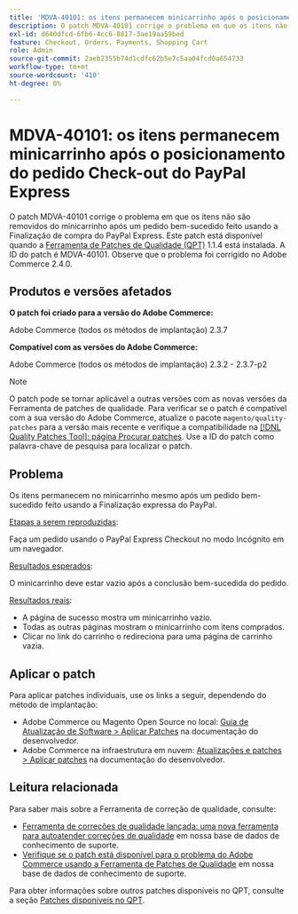 ```yaml
---
title: 'MDVA-40101: os itens permanecem minicarrinho após o posicionamento do pedido Check-out do PayPal Express'
description: O patch MDVA-40101 corrige o problema em que os itens não são removidos do minicarrinho após um pedido bem-sucedido feito usando a Finalização de compra do PayPal Express. Este patch está disponível quando a [Ferramenta de correções de qualidade (QPT)](https://experienceleague.adobe.com/en/docs/commerce-operations/upgrade-guide/patches/overview) 1.1.4 está instalada. A ID do patch é MDVA-40101. Observe que o problema foi corrigido no Adobe Commerce 2.4.0.
exl-id: d640dfcd-6fb6-4cc6-8817-3ae19aa59bed
feature: Checkout, Orders, Payments, Shopping Cart
role: Admin
source-git-commit: 2aeb2355b74d1cdfc62b5e7c5aa04fcd0a654733
workflow-type: tm+mt
source-wordcount: '410'
ht-degree: 0%

---
```


# MDVA-40101: os itens permanecem minicarrinho após o posicionamento do pedido Check-out do PayPal Express

O patch MDVA-40101 corrige o problema em que os itens não são removidos do minicarrinho após um pedido bem-sucedido feito usando a Finalização de compra do PayPal Express. Este patch está disponível quando a [Ferramenta de Patches de Qualidade (QPT)](https://experienceleague.adobe.com/en/docs/commerce-operations/upgrade-guide/patches/overview) 1.1.4 está instalada. A ID do patch é MDVA-40101. Observe que o problema foi corrigido no Adobe Commerce 2.4.0.

## Produtos e versões afetados

**O patch foi criado para a versão do Adobe Commerce:**

Adobe Commerce (todos os métodos de implantação) 2.3.7

**Compatível com as versões do Adobe Commerce:**

Adobe Commerce (todos os métodos de implantação) 2.3.2 - 2.3.7-p2

>[!NOTE]
>
>O patch pode se tornar aplicável a outras versões com as novas versões da Ferramenta de patches de qualidade. Para verificar se o patch é compatível com a sua versão do Adobe Commerce, atualize o pacote `magento/quality-patches` para a versão mais recente e verifique a compatibilidade na [[!DNL Quality Patches Tool]: página Procurar patches](https://experienceleague.adobe.com/tools/commerce-quality-patches/index.html). Use a ID do patch como palavra-chave de pesquisa para localizar o patch.

## Problema

Os itens permanecem no minicarrinho mesmo após um pedido bem-sucedido feito usando a Finalização expressa do PayPal.

<u>Etapas a serem reproduzidas</u>:

Faça um pedido usando o PayPal Express Checkout no modo Incógnito em um navegador.

<u>Resultados esperados</u>:

O minicarrinho deve estar vazio após a conclusão bem-sucedida do pedido.

<u>Resultados reais</u>:

* A página de sucesso mostra um minicarrinho vazio.
* Todas as outras páginas mostram o minicarrinho com itens comprados.
* Clicar no link do carrinho o redireciona para uma página de carrinho vazia.

## Aplicar o patch

Para aplicar patches individuais, use os links a seguir, dependendo do método de implantação:

* Adobe Commerce ou Magento Open Source no local: [Guia de Atualização de Software > Aplicar Patches](https://experienceleague.adobe.com/en/docs/commerce-operations/tools/quality-patches-tool/usage) na documentação do desenvolvedor.
* Adobe Commerce na infraestrutura em nuvem: [Atualizações e patches > Aplicar patches](https://experienceleague.adobe.com/en/docs/commerce-cloud-service/user-guide/develop/upgrade/apply-patches) na documentação do desenvolvedor.

## Leitura relacionada

Para saber mais sobre a Ferramenta de correção de qualidade, consulte:

* [Ferramenta de correções de qualidade lançada: uma nova ferramenta para autoatender correções de qualidade](/help/announcements/adobe-commerce-announcements/magento-quality-patches-released-new-tool-to-self-serve-quality-patches.md) em nossa base de dados de conhecimento de suporte.
* [Verifique se o patch está disponível para o problema do Adobe Commerce usando a Ferramenta de Patches de Qualidade](/help/support-tools/patches-available-in-qpt-tool/check-patch-for-magento-issue-with-magento-quality-patches.md) em nossa base de dados de conhecimento de suporte.

Para obter informações sobre outros patches disponíveis no QPT, consulte a seção [Patches disponíveis no QPT](https://support.magento.com/hc/en-us/sections/360010506631-Patches-available-in-QPT-tool-).
